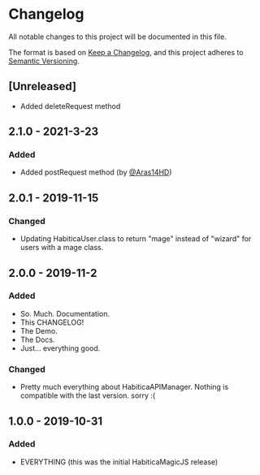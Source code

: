 # Changelog

All notable changes to this project will be documented in this file.

The format is based on [Keep a Changelog](https://keepachangelog.com/en/1.0.0/),
and this project adheres to [Semantic Versioning](https://semver.org/spec/v2.0.0.html).

## [Unreleased]

- Added deleteRequest method

## 2.1.0 - 2021-3-23

### Added

- Added postRequest method (by [@Aras14HD](https://github.com/delightedCrow/HabiticaMagic/pull/4))

## 2.0.1 - 2019-11-15

### Changed

- Updating HabiticaUser.class to return "mage" instead of "wizard" for users with a mage class.

## 2.0.0 - 2019-11-2

### Added

- So. Much. Documentation.
- This CHANGELOG!
- The Demo.
- The Docs.
- Just... everything good.

### Changed

- Pretty much everything about HabiticaAPIManager. Nothing is compatible with the last version. sorry :(

## 1.0.0 - 2019-10-31

### Added

- EVERYTHING (this was the initial HabiticaMagicJS release)
